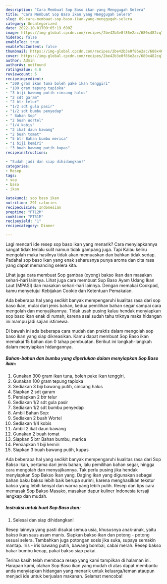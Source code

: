 ```yaml
---
description: "Cara Membuat Sop Baso ikan yang Menggugah Selera"
title: "Cara Membuat Sop Baso ikan yang Menggugah Selera"
slug: 69-cara-membuat-sop-baso-ikan-yang-menggugah-selera
category: Uncategorized
date: 2022-10-01T09:05:19.690Z
image: https://img-global.cpcdn.com/recipes/2be42b3e0f86e2ac/680x482cq70/sop-baso-ikan-foto-resep-utama.jpg
hideToc: false
enableToc: true
enableTocContent: false
thumbnail: https://img-global.cpcdn.com/recipes/2be42b3e0f86e2ac/680x482cq70/sop-baso-ikan-foto-resep-utama.jpg
cover: https://img-global.cpcdn.com/recipes/2be42b3e0f86e2ac/680x482cq70/sop-baso-ikan-foto-resep-utama.jpg
author: Admin
authorAv: notfound
ratingvalue: 4.8
reviewcount: 5
recipeingredient:
- "300 gram ikan tuna boleh pake ikan tenggiri"
- "100 gram tepung tapioka"
- "3 biji bawang putih cincang halus"
- "2 sdt garam"
- "2 btr telur"
- "1/2 sdt gula pasir"
- "1/2 sdt bumbu penyedap"
- " Bahan Sop"
- "2 buah Wortel"
- "1/4 kobis"
- "2 ikat daun bawang"
- "2 buah tomat"
- "5 btr Bahan bumbu merica"
- "1 biji kemiri"
- "3 buah bawang putih kupas"
recipeinstructions:

- "Sudah jadi dan siap dihidangkan!"
categories:
- Resep
tags:
- sop
- baso
- ikan

katakunci: sop baso ikan 
nutrition: 291 calories
recipecuisine: Indonesian
preptime: "PT12M"
cooktime: "PT31M"
recipeyield: "1"
recipecategory: Dinner

---
```



Lagi mencari ide resep sop baso ikan yang menarik? Cara menyiapkannya sangat tidak terlalu sulit namun tidak gampang juga. Tapi Kalau keliru mengolah maka hasilnya tidak akan memuaskan dan bahkan tidak sedap. Padahal sop baso ikan yang enak seharusnya punya aroma dan cita rasa yang dapat memancing selera kita.


Lihat juga cara membuat Sop gambas (oyong) bakso ikan dan masakan sehari-hari lainnya. Lihat juga cara membuat Sup Baso Ayam Udang Ikan Laut (MPASI) dan masakan sehari-hari lainnya. Dengan memakai Cookpad, kamu menyetujui Kebijakan Cookie dan Ketentuan Pemakaian.

Ada beberapa hal yang sedikit banyak mempengaruhi kualitas rasa dari sop baso ikan, mulai dari jenis bahan, kedua pemilihan bahan segar sampai cara mengolah dan menyajikannya. Tidak usah pusing kalau hendak menyiapkan sop baso ikan enak di rumah, karena asal sudah tahu triknya maka hidangan ini mampu jadi sajian istimewa.


Di bawah ini ada beberapa cara mudah dan praktis dalam mengolah sop baso ikan yang siap dikreasikan. Kamu dapat membuat Sop Baso ikan memakai 15 bahan dan 0 tahap pembuatan. Berikut ini langkah-langkah dalam menyiapkan hidangannya.

<!--inarticleads1-->

##### Bahan-bahan dan bumbu yang diperlukan dalam menyiapkan Sop Baso ikan:

1. Gunakan 300 gram ikan tuna, boleh pake ikan tenggiri,
1. Gunakan 100 gram tepung tapioka
1. Sediakan 3 biji bawang putih, cincang halus
1. Siapkan 2 sdt garam
1. Persiapkan 2 btr telur
1. Sediakan 1/2 sdt gula pasir
1. Sediakan 1/2 sdt bumbu penyedap
1. Ambil  Bahan Sop:
1. Sediakan 2 buah Wortel
1. Sediakan 1/4 kobis
1. Ambil 2 ikat daun bawang
1. Gunakan 2 buah tomat
1. Siapkan 5 btr Bahan bumbu, merica
1. Persiapkan 1 biji kemiri
1. Siapkan 3 buah bawang putih, kupas


Ada beberapa hal yang sedikit banyak mempengaruhi kualitas rasa dari Sop Bakso Ikan, pertama dari jenis bahan, lalu pemilihan bahan segar, hingga cara mengolah dan menyajikannya. Tak perlu pusing jika hendak menyiapkan Sop Bakso Ikan yang. Daging ikan yang digunakan sebagai bahan baku bakso lebih baik berupa surimi, karena menghasilkan tekstur bakso yang lebih kenyal dan warna yang lebih putih. Resep dan tips cara memasak Sop Bakso Masako, masakan dapur kuliner Indonesia tersaji lengkap dan mudah. 

<!--inarticleads2-->

##### Instruksi untuk buat Sop Baso ikan:


1. Selesai dan siap dihidangkan!

Resep lainnya yang pasti disukai semua usia, khususnya anak-anak, yaitu bakso ikan saus asam manis. Siapkan bakso ikan dan potong - potong sesuai selera. Tambahkan juga potongan sosis jika suka, supaya semakin mantap. Iris - iris bawang putih, bawang bombai, cabai merah. Resep bakso bakar bumbu kecap, pakai bakso siap pakai. 

Terima kasih telah membaca resep yang kami tampilkan di halaman ini. Harapan kami, olahan Sop Baso ikan yang mudah di atas dapat membantu anda menyiapkan hidangan yang menarik untuk keluarga/teman ataupun menjadi ide untuk berjualan makanan. Selamat mencoba!
